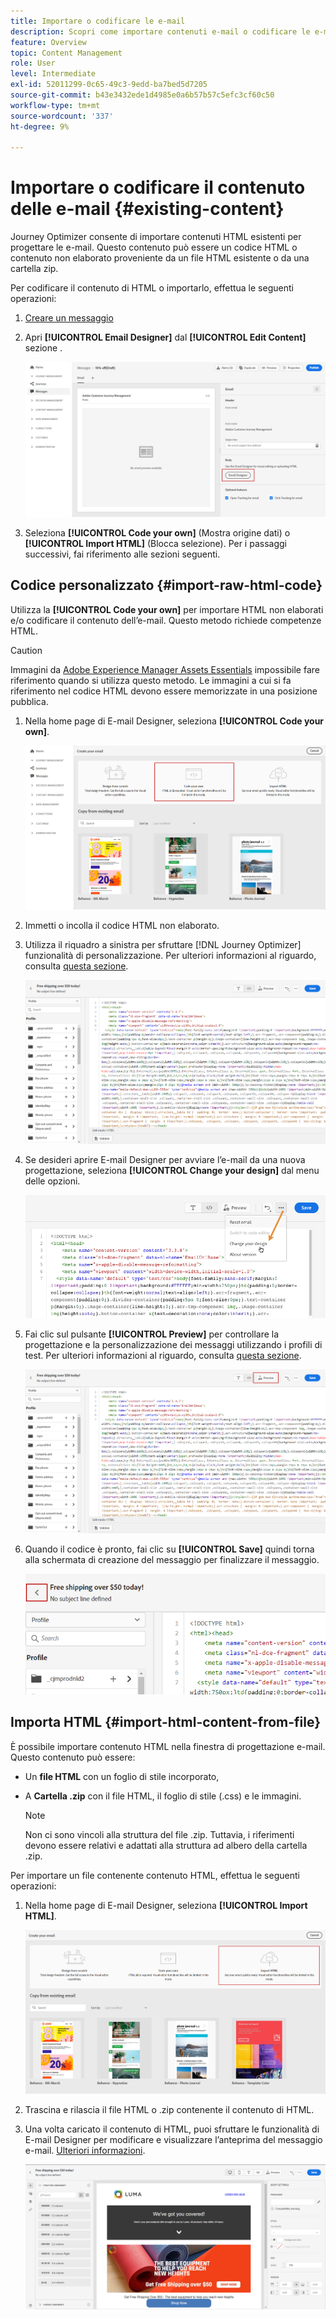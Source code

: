 ```yaml
---
title: Importare o codificare le e-mail
description: Scopri come importare contenuti e-mail o codificare le e-mail
feature: Overview
topic: Content Management
role: User
level: Intermediate
exl-id: 52011299-0c65-49c3-9edd-ba7bed5d7205
source-git-commit: b43e3432ede1d4985e0a6b57b57c5efc3cf60c50
workflow-type: tm+mt
source-wordcount: '337'
ht-degree: 9%

---
```


# Importare o codificare il contenuto delle e-mail {#existing-content}

Journey Optimizer consente di importare contenuti HTML esistenti per progettare le e-mail. Questo contenuto può essere un codice HTML o contenuto non elaborato proveniente da un file HTML esistente o da una cartella zip.

Per codificare il contenuto di HTML o importarlo, effettua le seguenti operazioni:

1. [Creare un messaggio ](create-message.md)

1. Apri **[!UICONTROL Email Designer]** dal **[!UICONTROL Edit Content]** sezione .

   ![](assets/import-html_1.png)

1. Seleziona **[!UICONTROL Code your own]** (Mostra origine dati) o **[!UICONTROL Import HTML]** (Blocca selezione). Per i passaggi successivi, fai riferimento alle sezioni seguenti.

## Codice personalizzato {#import-raw-html-code}

Utilizza la **[!UICONTROL Code your own]** per importare HTML non elaborati e/o codificare il contenuto dell’e-mail. Questo metodo richiede competenze HTML.

>[!CAUTION]
>
> Immagini da [Adobe Experience Manager Assets Essentials](assets-essentials.md) impossibile fare riferimento quando si utilizza questo metodo. Le immagini a cui si fa riferimento nel codice HTML devono essere memorizzate in una posizione pubblica.

1. Nella home page di E-mail Designer, seleziona **[!UICONTROL Code your own]**.

   ![](assets/code-your-own.png)

1. Immetti o incolla il codice HTML non elaborato.

1. Utilizza il riquadro a sinistra per sfruttare [!DNL Journey Optimizer] funzionalità di personalizzazione. Per ulteriori informazioni al riguardo, consulta [questa sezione](../personalization/personalize.md).

   ![](assets/code-editor.png)

1. Se desideri aprire E-mail Designer per avviare l’e-mail da una nuova progettazione, seleziona **[!UICONTROL Change your design]** dal menu delle opzioni.

   ![](assets/code-editor-change-design.png)

1. Fai clic sul pulsante **[!UICONTROL Preview]** per controllare la progettazione e la personalizzazione dei messaggi utilizzando i profili di test. Per ulteriori informazioni al riguardo, consulta [questa sezione](preview.md).

   ![](assets/code-editor-preview.png)

1. Quando il codice è pronto, fai clic su **[!UICONTROL Save]** quindi torna alla schermata di creazione del messaggio per finalizzare il messaggio.

   ![](assets/code-editor-save.png)

## Importa HTML {#import-html-content-from-file}

È possibile importare contenuto HTML nella finestra di progettazione e-mail. Questo contenuto può essere:

* Un **file HTML** con un foglio di stile incorporato,
* A **Cartella .zip** con il file HTML, il foglio di stile (.css) e le immagini.

   >[!NOTE]
   >
   >Non ci sono vincoli alla struttura del file .zip. Tuttavia, i riferimenti devono essere relativi e adattati alla struttura ad albero della cartella .zip.

Per importare un file contenente contenuto HTML, effettua le seguenti operazioni:

1. Nella home page di E-mail Designer, seleziona **[!UICONTROL Import HTML]**.

   ![](assets/import-html_2.png)

1. Trascina e rilascia il file HTML o .zip contenente il contenuto di HTML.

1. Una volta caricato il contenuto di HTML, puoi sfruttare le funzionalità di E-mail Designer per modificare e visualizzare l’anteprima del messaggio e-mail. [Ulteriori informazioni](create-email-content.md).

   ![](assets/html-imported.png)
